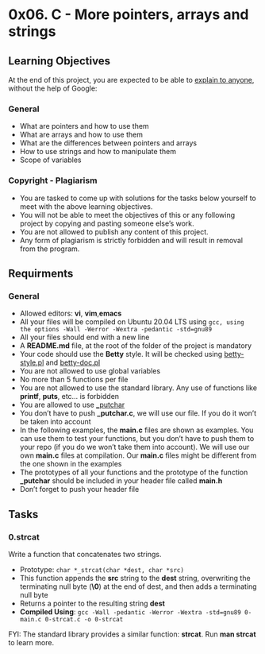 # 0x06. C - More pointers, arrays and strings

## Learning Objectives
At the end of this project, you are expected to be able to [explain to anyone](https://fs.blog/feynman-learning-technique/?fbclid=IwAR2K5_BGPVo0QjJXkOIIqNsqcXK4lTskPWJvA0asKQIGtCPWaQBdKmj1Ztg), without the help of Google:

### General

- What are pointers and how to use them
- What are arrays and how to use them
- What are the differences between pointers and arrays
- How to use strings and how to manipulate them
- Scope of variables

### Copyright - Plagiarism

- You are tasked to come up with solutions for the tasks below yourself to meet with the above learning objectives.
- You will not be able to meet the objectives of this or any following project by copying and pasting someone else’s work.
- You are not allowed to publish any content of this project.
- Any form of plagiarism is strictly forbidden and will result in removal from the program.

## Requirments

### General

- Allowed editors: **vi**, **vim**,**emacs**
- All your files will be compiled on Ubuntu 20.04 LTS using `gcc, using the options -Wall -Werror -Wextra -pedantic -std=gnu89`
- All your files should end with a new line
- A **README.md** file, at the root of the folder of the project is mandatory
- Your code should use the **Betty** style. It will be checked using [betty-style.pl](https://github.com/holbertonschool/Betty/blob/master/betty-style.pl) and [betty-doc.pl](https://github.com/holbertonschool/Betty/blob/master/betty-doc.pl)
- You are not allowed to use global variables
- No more than 5 functions per file
- You are not allowed to use the standard library. Any use of functions like **printf**, **puts**, etc… is forbidden
- You are allowed to use [\_putchar](https://github.com/holbertonschool/_putchar.c/blob/master/_putchar.c)
- You don’t have to push **_putchar.c**, we will use our file. If you do it won’t be taken into account
- In the following examples, the **main.c** files are shown as examples. You can use them to test your functions, but you don’t have to push them to your repo (if you do we won’t take them into account). We will use our own **main.c** files at compilation. Our **main.c** files might be different from the one shown in the examples
- The prototypes of all your functions and the prototype of the function **_putchar** should be included in your header file called **main.h**
- Don’t forget to push your header file

## Tasks
### 0.strcat

Write a function that concatenates two strings.

- Prototype: `char *_strcat(char *dest, char *src)`
- This function appends the **src** string to the **dest** string, overwriting the terminating null byte (**\0**) at the end of dest, and then adds a terminating null byte
- Returns a pointer to the resulting string **dest**
- **Compiled Using**: `gcc -Wall -pedantic -Werror -Wextra -std=gnu89 0-main.c 0-strcat.c -o 0-strcat`

FYI: The standard library provides a similar function: **strcat**. Run **man strcat** to learn more.



